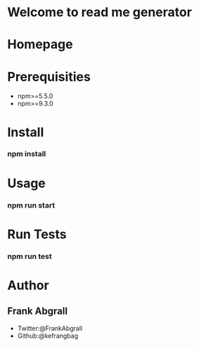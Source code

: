 #      Welcome to read me generator
# Homepage
# Prerequisities
* npm>=5.5.0
* npm>=9.3.0
# Install
### npm install
# Usage
### npm run start
# Run Tests
### npm run test
# Author
## Frank Abgrall
* Twitter:@FrankAbgrall
* Github:@kefrangbag




